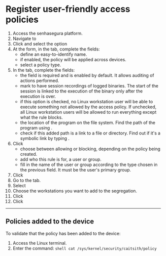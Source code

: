# Register user-friendly access policies 

1. Access the senhasegura platform.
2. Navigate to 
3. Click  and select the option 
4. At the  form, in the  tab, complete the fields:
    *  define an easy-to-identify name. 
    *  if enabled, the policy will be applied across devices.
    *  select a policy type.
5. In the  tab, complete the fields:
    *  the field is required and is enabled by default. It allows auditing of actions performed. 
    *  mark  to have session recordings of logged binaries. The start of the session is linked to the execution of the binary only after the execution is over.
    *  if this option is checked, no Linux workstation user will be able to execute something not allowed by the access policy. If unchecked, all Linux workstation users will be allowed to run everything except what the rule blocks.
    *  the location of the program on the file system. Find the path of the program using .
    *  check if this added path is a link to a file or directory. Find out if it's a symbolic link by typing . 
6. Click 
    *  choose between allowing or blocking, depending on the policy being created.
    *  add who this rule is for, a user or group.
    *  fill in the name of the user or group according to the type chosen in the previous field. It must be the user's primary group.
7. Click 
8. Go to the  tab.
9. Select 
10. Choose the workstations you want to add to the segregation.
11. Click 
12. Click 

* * *
## Policies added to the device
To validate that the policy has been added to the device:

1. Access the Linux terminal.
2. Enter the command:
`shell
cat /sys/kernel/security/caitsith/policy
`